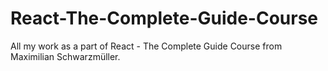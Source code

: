 # React-The-Complete-Guide-Course
All my work as a part of React - The Complete Guide  Course from Maximilian Schwarzmüller.
